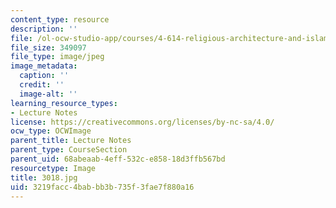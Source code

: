 ```yaml
---
content_type: resource
description: ''
file: /ol-ocw-studio-app/courses/4-614-religious-architecture-and-islamic-cultures-fall-2002/3219facc4babbb3b735f3fae7f880a16_3018.jpg
file_size: 349097
file_type: image/jpeg
image_metadata:
  caption: ''
  credit: ''
  image-alt: ''
learning_resource_types:
- Lecture Notes
license: https://creativecommons.org/licenses/by-nc-sa/4.0/
ocw_type: OCWImage
parent_title: Lecture Notes
parent_type: CourseSection
parent_uid: 68abeaab-4eff-532c-e858-18d3ffb567bd
resourcetype: Image
title: 3018.jpg
uid: 3219facc-4bab-bb3b-735f-3fae7f880a16
---
```

